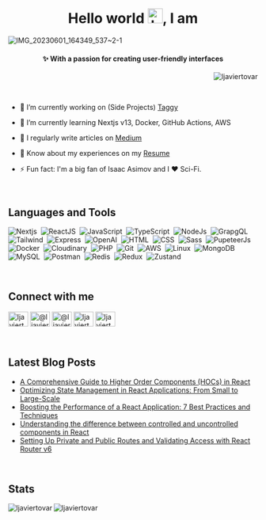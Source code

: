 <h1 align="center">Hello world <img alt="handwavegif" src="https://user-images.githubusercontent.com/39513876/112366216-8cfe7400-8cfe-11eb-8116-7d3dbae20e97.gif" width='30'/>, I am</h1>

![IMG_20230601_164349_537~2-1](https://github.com/ljaviertovar/ljaviertovar/assets/34925280/b32a7046-11f6-4be5-8019-cd13bf47b5f7)

<h4 align="center">✨ With a passion for creating user-friendly interfaces</h4>

<p align="right"> <img src="https://komarev.com/ghpvc/?username=ljaviertovar&label=Profile%20views&color=0e75b6&style=flat" alt="ljaviertovar" /> </p>

<br>

<!-- <p align="left"> <a href="https://github.com/ryo-ma/github-profile-trophy"><img src="https://github-profile-trophy.vercel.app/?username=ljaviertovar" alt="ljaviertovar" /></a> </p> -->

- 🚀 I’m currently working on (Side Projects) [Taggy](www.taggy.com.mx)
 
- 🌱 I’m currently learning Nextjs v13, Docker, GitHub Actions, AWS

- 📝 I regularly write articles on [Medium](https://medium.com/@ljaviertovar)

- 📄 Know about my experiences on my [Resume](https://docs.google.com/document/d/1Jai5UhTjmZow--Gn2cvTmLnFgpMFHzER2Stx6nF3Sjk/edit?usp=sharing)

- ⚡ Fun fact: I'm a big fan of Isaac Asimov and I ❤️ Sci-Fi.

<br>

<h2 align="left">Languages and Tools</h2>

![Nextjs](https://img.shields.io/badge/-Nextjs-010409?style=flat-square&logo=Next.js)&nbsp;
![ReactJS](https://img.shields.io/badge/-React-010409?style=flat-square&logo=react)&nbsp;
![JavaScript](https://img.shields.io/badge/-JavaScript-010409?style=flat-square&logo=javascript)&nbsp;
![TypeScript](https://img.shields.io/badge/-TypeScript-010409?style=flat-square&logo=typescript)&nbsp;
![NodeJs](https://img.shields.io/badge/-NodeJs-010409?style=flat-square&logo=Node.js&logoColor=white)&nbsp;
![GrapgQL](https://img.shields.io/badge/-GraphQL-010409?style=flat-square&logo=graphql&logoColor=white)&nbsp;
![Tailwind](https://img.shields.io/badge/-Tailwind-010409?style=flat-square&logo=tailwindcss)&nbsp;
![Express](https://img.shields.io/badge/-Express-010409?style=flat-square&logo=express)&nbsp;
![OpenAI](https://img.shields.io/badge/-OpenAi-010409?style=flat-square&logo=Openai)&nbsp;
![HTML](https://img.shields.io/badge/-HTML-010409?style=flat-square&logo=HTML5)&nbsp;
![CSS](https://img.shields.io/badge/-CSS-010409?style=flat-square&logo=CSS3&logoColor=1572B6)&nbsp;
![Sass](https://img.shields.io/badge/-Sass-010409?style=flat-square&logo=sass&logoColor=white)&nbsp;
![PupeteerJs](https://img.shields.io/badge/-PuppeteerJS-010409?style=flat-square&logo=puppeteer&logoColor=white)&nbsp;
![Docker](https://img.shields.io/badge/-Docker-010409?style=flat-square&logo=docker)&nbsp;
![Cloudinary](https://img.shields.io/badge/-Cloudinary-010409?style=flat-square&logo=Cloudinary)&nbsp;
![PHP](https://img.shields.io/badge/-PHP-010409?style=flat-square&logo=PHP)&nbsp;
![Git](https://img.shields.io/badge/-Git-010409?style=flat-square&logo=git)&nbsp;
![AWS](https://img.shields.io/badge/-AWS-010409?style=flat-square&logo=Amazonwebservices)&nbsp;
![Linux](https://img.shields.io/badge/-Linux-010409?style=flat-square&logo=linux)&nbsp;
![MongoDB](https://img.shields.io/badge/-MongoDB-010409?style=flat-square&logo=mongodb)&nbsp;
![MySQL](https://img.shields.io/badge/-MySQL-010409?style=flat-square&logo=mysql)&nbsp;
![Postman](https://img.shields.io/badge/-Postman-010409?style=flat-square&logo=postman)&nbsp;
![Redis](https://img.shields.io/badge/-Redis-010409?style=flat-square&logo=redis)&nbsp;
![Redux](https://img.shields.io/badge/-Redux-010409?style=flat-square&logo=redux)&nbsp;
![Zustand](https://img.shields.io/badge/-Zustand-010409?style=flat-square&logo=Zustand)&nbsp;

<br>

<h2 align="left">Connect with me</h2>
<p align="left">
<a href="https://linkedin.com/in/ljaviertovar" target="blank"><img align="center" src="https://raw.githubusercontent.com/rahuldkjain/github-profile-readme-generator/master/src/images/icons/Social/linked-in-alt.svg" alt="ljaviertovar" height="30" width="40" /></a>
<a href="https://medium.com/@ljaviertovar" target="blank"><img align="center" src="https://raw.githubusercontent.com/rahuldkjain/github-profile-readme-generator/master/src/images/icons/Social/medium.svg" alt="@ljaviertovar" height="30" width="40" /></a>
<a href="https://hackernoon.com/u/ljaviertovar" target="blank"><img align="center" src="https://github-production-user-asset-6210df.s3.amazonaws.com/34925280/242477326-064432c7-7a4a-4a3e-a0be-784569dd44aa.jpeg" alt="@ljaviertovar" height="30" width="40" /></a>
<a href="https://dev.to/ljaviertovar" target="blank"><img align="center" src="https://raw.githubusercontent.com/rahuldkjain/github-profile-readme-generator/master/src/images/icons/Social/devto.svg" alt="ljaviertovar" height="30" width="40" /></a>
<a href="https://twitter.com/ljaviertovar" target="blank"><img align="center" src="https://raw.githubusercontent.com/rahuldkjain/github-profile-readme-generator/master/src/images/icons/Social/twitter.svg" alt="ljaviertovar" height="30" width="40" /></a>



</p>

<br>

## Latest Blog Posts
<!-- BLOG-POST-LIST:START -->
- [A Comprehensive Guide to Higher Order Components &lpar;HOCs&rpar; in React](https://javascript.plainenglish.io/a-comprehensive-guide-to-higher-order-components-hocs-in-react-fdf47875dc1b?source=rss-ecb38392f3e8------2)
- [Optimizing State Management in React Applications: From Small to Large-Scale](https://javascript.plainenglish.io/optimizing-state-management-in-react-applications-from-small-to-large-scale-aa413cc043e5?source=rss-ecb38392f3e8------2)
- [Boosting the Performance of a React Application: 7 Best Practices and Techniques](https://javascript.plainenglish.io/boosting-the-performance-of-a-react-application-7-best-practices-and-techniques-8023c4fbf512?source=rss-ecb38392f3e8------2)
- [Understanding the difference between controlled and uncontrolled components in React](https://javascript.plainenglish.io/understanding-the-difference-between-controlled-and-uncontrolled-components-in-react-6a7c120088b3?source=rss-ecb38392f3e8------2)
- [Setting Up Private and Public Routes and Validating Access with React Router v6](https://javascript.plainenglish.io/setting-up-private-and-public-routes-and-validating-access-with-react-router-v6-38b38c573e8e?source=rss-ecb38392f3e8------2)
<!-- BLOG-POST-LIST:END -->

<br>

<h2 align="left">Stats</h2>

<p>
    <span><img align="left" src="https://github-readme-stats.vercel.app/api/top-langs?username=ljaviertovar&show_icons=true&locale=en&layout=compact" alt="ljaviertovar" /></span>
    <span><img align="" src="https://github-readme-stats.vercel.app/api?username=ljaviertovar&show_icons=true&locale=en" alt="ljaviertovar" /></span>
</p>


<!-- <p>
    <a href="https://www.linkedin.com/in/ljaviertovar/" target="_blank"><img alt="LinkedIn" src="https://img.shields.io/badge/linkedin-%230077B5.svg?&style=for-the-badge&logo=linkedin&logoColor=white&link=https://www.linkedin.com/in/ljaviertovar/" /></a>
    <a href="https://medium.com/@ljaviertovar" target="_blank"><img alt="Medium" src="https://img.shields.io/badge/medium-%2312100E.svg?&style=for-the-badge&logo=medium&logoColor=white&link=https://medium.com/@ljaviertovar" /></a>
<!-- <a href="mailto:luisjavier.tovarp@gmail.com" target="_blank"><img alt="Gmail" src="https://img.shields.io/badge/-Gmail-d14836?style=for-the-badge&logo=Gmail&logoColor=white&link=mailto:luisjavier.tovarp@gmail.com)" /></a> 
</p> -->

<!-- ### :new_moon_with_face: My latest posts
<ul>
  <li>
    <a href="https://betterprogramming.pub/developing-reusable-and-customizable-modals-with-react-and-typescript-9f6217c76f07">
      <b>Developing Reusable and Customizable Modals With React and TypeScript</b>
    </a>
  </li>
  <li>
    <a href="https://blog.bitsrc.io/build-a-blog-with-react-and-markdown-files-30d969ce62d5">
      <b>Build a Blog with React and Markdown files</b>
    </a>
  </li>
   <li>
    <a href="https://medium.com/better-programming/autocomplete-search-component-with-react-and-typescript-94fa0e21fa04">
      <b>Autocomplete Search Component With React and TypeScript</b>
    </a>
  </li>
 </ul>  -->
  
 
